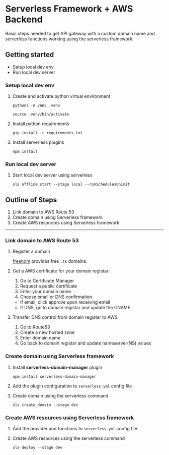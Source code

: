 # Serverless Framework + AWS Backend
Basic steps needed to get API gateway with a custom domain name and serverless functions working using the serverless framework.

## Getting started
- Setup local dev env
- Run local dev server

### Setup local dev env

1. Create and activate python virtual environment

    `python3 -m venv .venv`

    `source .venv/bin/activate`

2. Install python requirements

    `pip install -r requirements.txt`

3. Install serverless plugins

    `npm install`

### Run local dev server

1. Start local dev server using serverless
    
    `sls offline start --stage local --runSchedulesOnInit`


## Outline of Steps
1. Link domain to AWS Route 53
2. Create domain using Serverless framework
3. Create AWS resources using Serverless framework

---

### Link domain to AWS Route 53

1. Register a domain

    [freenom](https://freenom.com/) provides free `.tk` domains.

1. Get a AWS certificate for your domain registar
    1. Go to Certificate Manager
    2. Request a public certificate
    3. Enter your domain name
    4. Choose email or DNS confirmation
    - If email, click approve upon receiving email
    - If DNS, go to domain registar and update the CNAME

2. Transfer DNS control from domain registar to AWS
    1. Go to Route53
    2. Create a new hosted zone
    3. Enter domain name
    4. Go back to domain registar and update nameserver(NS) values

### Create domain using Serverless framework

1. Install **serverless-domain-manager** plugin

    `npm install serverless-domain-manager`

2. Add the plugin configuration to `serverless.yml` config file

3. Create domain using the serverless command 

    `sls create_domain --stage dev`

### Create AWS resources using Serverless framework

1. Add the provider and functions to `serverless.yml` config file

2. Create AWS resources using the serverless command

    `sls deploy --stage dev`